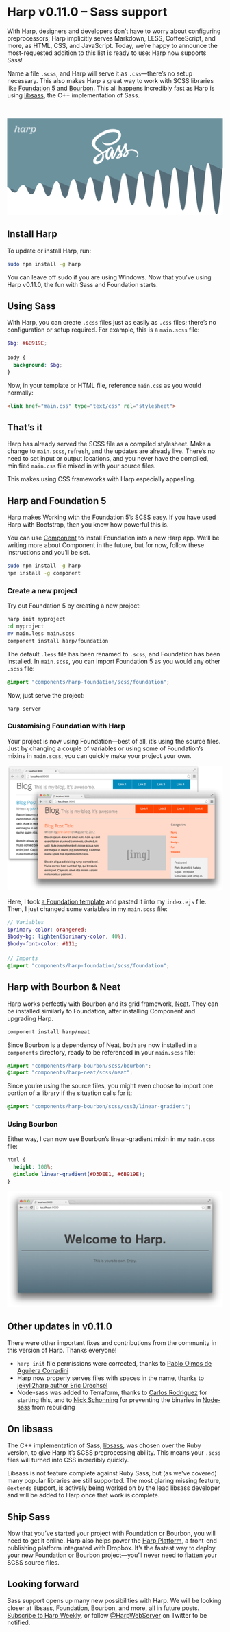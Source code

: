 # Harp v0.11.0 – Sass support

With [Harp](https://github.com/sintaxi/harp), designers and developers don’t have to worry about configuring preprocessors; Harp implicitly serves Markdown, LESS, CoffeeScript, and more, as HTML, CSS, and JavaScript. Today, we’re happy to announce the most-requested addition to this list is ready to use: Harp now supports Sass!

Name a file `.scss`, and Harp will serve it as `.css`—there’s no setup necessary. This also makes Harp a great way to work with SCSS libraries like [Foundation 5](http://foundation.zurb.com) and [Bourbon](http://bourbon.io). This all happens incredibly fast as Harp is using [libsass](http://libsass.org), the C++ implementation of&nbsp;Sass.

<br/>

![Sass wordmark](images/v0-11-0-sass-wordmark.png)

## Install Harp

To update or install Harp, run:

```bash
sudo npm install -g harp
```

You can leave off sudo if you are using Windows. Now that you’ve using Harp v0.11.0, the fun with Sass and Foundation starts.

## Using Sass

With Harp, you can create `.scss` files just as easily as `.css` files; there’s no configuration or setup required. For example, this is a `main.scss` file:

```scss
$bg: #6B919E;

body {
  background: $bg;
}
```

Now, in your template or HTML file, reference `main.css` as you would normally:

```html
<link href="main.css" type="text/css" rel="stylesheet">
```

## That’s it

Harp has already served the SCSS file as a compiled stylesheet. Make a change to `main.scss`, refresh, and the updates are already live. There’s no need to set input or output locations, and you never have the compiled, minified `main.css` file mixed in with your source files.

This makes using CSS frameworks with Harp especially appealing.

## Harp and Foundation 5

Harp makes Working with the Foundation 5’s SCSS easy. If you have used Harp with Bootstrap, then you know how powerful this is.

You can use [Component](http://component.io) to install Foundation into a new Harp app. We’ll be writing more about Component in the future, but for now, follow these instructions and you’ll be set.

```bash
sudo npm install -g harp
npm install -g component
```

### Create a new project

Try out Foundation 5 by creating a new project:

```bash
harp init myproject
cd myproject
mv main.less main.scss
component install harp/foundation
```

The default `.less` file has been renamed to `.scss`, and Foundation has been installed. In `main.scss`, you can import Foundation 5 as you would any other `.scss` file:

```scss
@import "components/harp-foundation/scss/foundation";
```

Now, just serve the project:

```bash
harp server
```

### Customising Foundation with Harp

Your project is now using Foundation—best of all, it’s using the source files. Just by changing a couple of variables or using some of Foundation’s mixins in `main.scss`, you can quickly make your project your own.

![](images/v0-11-0-foundation-example.png)

Here, I took [a Foundation template](http://foundation.zurb.com/templates.html) and pasted it into my `index.ejs` file. Then, I just changed some variables in my `main.scss` file:

```scss
// Variables
$primary-color: orangered;
$body-bg: lighten($primary-color, 40%);
$body-font-color: #111;

// Imports
@import "components/harp-foundation/scss/foundation";
```

## Harp with Bourbon & Neat

Harp works perfectly with Bourbon and its grid framework, [Neat](http://neat.bourbon.io). They can be installed similarly to Foundation, after installing Component and upgrading Harp.

```bash
component install harp/neat
```

Since Bourbon is a dependency of Neat, both are now installed in a `components` directory, ready to be referenced in your `main.scss` file:

```scss
@import "components/harp-bourbon/scss/bourbon";
@import "components/harp-neat/scss/neat";
```

Since you’re using the source files, you might even choose to import one portion of a library if the situation calls for it:

```scss
@import "components/harp-bourbon/scss/css3/linear-gradient";
```

### Using Bourbon

Either way, I can now use Bourbon’s linear-gradient mixin in my `main.scss` file:

```scss
html {
  height: 100%;
  @include linear-gradient(#D3DEE1, #6B919E);
}
```

![An example of the default app using Bourbon’s linear-gradient mixim.](images/v0-11-0-linear-gradient.png)

<!-- 

## Harp with Compass Core

Normally, Compass requires Ruby, but I’ve broken out Compass Core, which doesn’t, into a Component for Harp. This means you can still use all of Compass’ vendor prefixing and helpers, without even needing to install Ruby, Sass or the Compass Gem.

Once Harp has been upgraded and Component installed, as with Foundation, Compass Core can be installed:

```bash
component install harp/compass
```

Compass Core is now installed in a `components` directory. Reference it in your `main.scss` file:

```scss
@import "components/harp-compass/scss/compass";
```

As far as I’m aware, this makes Harp the only project where you can use Compass (albeit a subset of it) alongside libsass. I’ll be doing my best to see how this could be even better in the future.

-->

## Other updates in v0.11.0

There were other important fixes and contributions from the community in this version of Harp. Thanks everyone!

* `harp init` file permissions were corrected, thanks to [Pablo Olmos de Aguilera Corradini](https://github.com/PaBLoX-CL)
* Harp now properly serves files with spaces in the name, thanks to [jekyll2harp author Eric Drechsel](https://github.com/edrex)
* Node-sass was added to Terraform, thanks to [Carlos Rodriguez](https://github.com/carlosrodriguez) for starting this, and to [Nick Schonning](https://github.com/nschonni) for preventing the binaries in [Node-sass](https://github.com/andrew/node-sass) from rebuilding

## On libsass

The C++ implementation of Sass, [libsass](http://libsass.org), was chosen over the Ruby version, to give Harp it’s SCSS preprocessing ability. This means your `.scss` files will turned into CSS incredibly quickly.

Libsass is not feature complete against Ruby Sass, but (as we’ve covered) many popular libraries are still supported. The most glaring missing feature, `@extends` support, is actively being worked on by the lead libsass developer and will be added to Harp once that work is complete.

## Ship Sass

Now that you’ve started your project with Foundation or Bourbon, you will need to get it online. Harp also helps power the [Harp Platform](https://www.harp.io), a front-end publishing platform integrated with Dropbox. It’s the fastest way to deploy your new Foundation or Bourbon project—you’ll never need to flatten your SCSS source files.

## Looking forward

Sass support opens up many new possibilities with Harp. We will be looking closer at libsass, Foundation, Bourbon, and more, all in future posts. [Subscribe to Harp Weekly](http://harpjs.us7.list-manage1.com/subscribe?u=af92eba03471187c8aa0266e7&id=74381fea66), or follow [@HarpWebServer](http://twitter.com/harpwebserver) on Twitter to be notified.